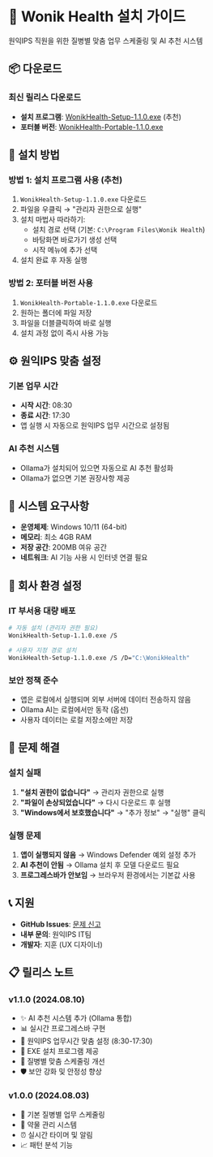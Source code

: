 # 🏥 Wonik Health 설치 가이드

원익IPS 직원을 위한 질병별 맞춤 업무 스케줄링 및 AI 추천 시스템

## 📦 다운로드

### 최신 릴리스 다운로드
- **설치 프로그램**: [WonikHealth-Setup-1.1.0.exe](https://github.com/ohjihoon05/wonik-health/releases/latest) (추천)
- **포터블 버전**: [WonikHealth-Portable-1.1.0.exe](https://github.com/ohjihoon05/wonik-health/releases/latest)

## 🚀 설치 방법

### 방법 1: 설치 프로그램 사용 (추천)
1. `WonikHealth-Setup-1.1.0.exe` 다운로드
2. 파일을 우클릭 → "관리자 권한으로 실행"
3. 설치 마법사 따라하기:
   - 설치 경로 선택 (기본: `C:\Program Files\Wonik Health`)
   - 바탕화면 바로가기 생성 선택
   - 시작 메뉴에 추가 선택
4. 설치 완료 후 자동 실행

### 방법 2: 포터블 버전 사용
1. `WonikHealth-Portable-1.1.0.exe` 다운로드
2. 원하는 폴더에 파일 저장
3. 파일을 더블클릭하여 바로 실행
4. 설치 과정 없이 즉시 사용 가능

## ⚙️ 원익IPS 맞춤 설정

### 기본 업무 시간
- **시작 시간**: 08:30
- **종료 시간**: 17:30
- 앱 실행 시 자동으로 원익IPS 업무 시간으로 설정됨

### AI 추천 시스템
- Ollama가 설치되어 있으면 자동으로 AI 추천 활성화
- Ollama가 없으면 기본 권장사항 제공

## 🔧 시스템 요구사항

- **운영체제**: Windows 10/11 (64-bit)
- **메모리**: 최소 4GB RAM
- **저장 공간**: 200MB 여유 공간
- **네트워크**: AI 기능 사용 시 인터넷 연결 필요

## 🏢 회사 환경 설정

### IT 부서용 대량 배포
```bash
# 자동 설치 (관리자 권한 필요)
WonikHealth-Setup-1.1.0.exe /S

# 사용자 지정 경로 설치
WonikHealth-Setup-1.1.0.exe /S /D="C:\WonikHealth"
```

### 보안 정책 준수
- 앱은 로컬에서 실행되며 외부 서버에 데이터 전송하지 않음
- Ollama AI는 로컬에서만 동작 (옵션)
- 사용자 데이터는 로컬 저장소에만 저장

## 🚨 문제 해결

### 설치 실패
1. **"설치 권한이 없습니다"** → 관리자 권한으로 실행
2. **"파일이 손상되었습니다"** → 다시 다운로드 후 실행
3. **"Windows에서 보호했습니다"** → "추가 정보" → "실행" 클릭

### 실행 문제
1. **앱이 실행되지 않음** → Windows Defender 예외 설정 추가
2. **AI 추천이 안됨** → Ollama 설치 후 모델 다운로드 필요
3. **프로그레스바가 안보임** → 브라우저 환경에서는 기본값 사용

## 📞 지원

- **GitHub Issues**: [문제 신고](https://github.com/ohjihoon05/wonik-health/issues)
- **내부 문의**: 원익IPS IT팀
- **개발자**: 지훈 (UX 디자이너)

## 📋 릴리스 노트

### v1.1.0 (2024.08.10)
- ✨ AI 추천 시스템 추가 (Ollama 통합)
- 📊 실시간 프로그레스바 구현
- 🏢 원익IPS 업무시간 맞춤 설정 (8:30-17:30)
- 🚀 EXE 설치 프로그램 제공
- 🔧 질병별 맞춤 스케줄링 개선
- 🛡️ 보안 강화 및 안정성 향상

### v1.0.0 (2024.08.03)
- 🏥 기본 질병별 업무 스케줄링
- 💊 약물 관리 시스템
- ⏰ 실시간 타이머 및 알림
- 📈 패턴 분석 기능